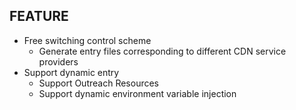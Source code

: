 ## FEATURE

- Free switching control scheme
  - Generate entry files corresponding to different CDN service providers
- Support dynamic entry
  - Support Outreach Resources
  - Support dynamic environment variable injection
